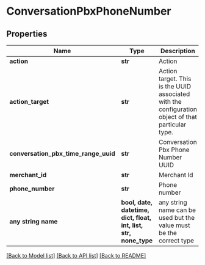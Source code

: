 # ConversationPbxPhoneNumber


## Properties
Name | Type | Description | Notes
------------ | ------------- | ------------- | -------------
**action** | **str** | Action | [optional] 
**action_target** | **str** | Action target.  This is the UUID associated with the configuration object of that particular type. | [optional] 
**conversation_pbx_time_range_uuid** | **str** | Conversation Pbx Phone Number UUID | [optional] 
**merchant_id** | **str** | Merchant Id | [optional] 
**phone_number** | **str** | Phone number | [optional] 
**any string name** | **bool, date, datetime, dict, float, int, list, str, none_type** | any string name can be used but the value must be the correct type | [optional]

[[Back to Model list]](../README.md#documentation-for-models) [[Back to API list]](../README.md#documentation-for-api-endpoints) [[Back to README]](../README.md)


